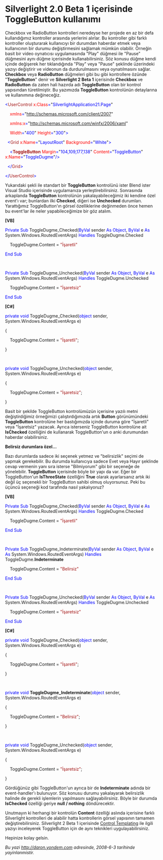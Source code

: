 # Silverlight 2.0 Beta 1 içerisinde ToggleButton kullanımı
Checkbox ve RadioButton kontrolleri neredeyse her projede en az bir defa
kullandığımız kontroller arasında yerlerini alırlar. Bu kontroller gibi
farklı kontroller oluşturarak kullanıcıyı bir durumdan haberdar etmek
veya kullanıcının bir durumu değiştirmesini sağlamak mümkün olabilir.
Örneğin basit bir video oynatıcısı uygulamasında "Play" düğmesi ile
"Pause" düğmesini aynı düğme içerisinde kullanabilirsiniz. Söz konusu
düğme kendi içinde değişerek her tıklandığında "Play" veya "Pause"
şeklinde üzerindeki yazıyı değiştirir ve videonun da durdurulmasını veya
oynatılmasını sağlar. **Checkbox** veya **RadioButton** düğmeleri gibi
bu gibi kontrollere özünde "**ToggleButton**" denir ve **Silverlight 2
Beta 1** içerisinde **Checkbox** ve **RadioButton** da zaten hali
hazırda adı **ToggleButton** olan bir kontrol yapısından türetilmiştir.
Bu yazımızda **ToggleButton** kontrolünün detaylarına ve kullanımına
değineceğiz.

<span style="color: blue;">\<</span><span
style="color: #a31515;">UserControl</span><span style="color: blue;">
</span><span style="color: red;">x:Class</span><span
style="color: blue;">=</span>"<span
style="color: blue;">SilverlightApplication21.Page</span>"

<span style="color: blue;">    </span><span
style="color: red;">xmlns</span><span
style="color: blue;">=</span>"<span
style="color: blue;">http://schemas.microsoft.com/client/2007</span>"

<span style="color: blue;">    </span><span
style="color: red;">xmlns:x</span><span
style="color: blue;">=</span>"<span
style="color: blue;">http://schemas.microsoft.com/winfx/2006/xaml</span>"

<span style="color: blue;">    </span><span
style="color: red;">Width</span><span
style="color: blue;">=</span>"<span
style="color: blue;">400</span>"<span style="color: blue;"> </span><span
style="color: red;">Height</span><span
style="color: blue;">=</span>"<span
style="color: blue;">300</span>"<span style="color: blue;">\></span>

<span style="color: blue;">  \<</span><span
style="color: #a31515;">Grid</span><span style="color: blue;">
</span><span style="color: red;">x:Name</span><span
style="color: blue;">=</span>"<span
style="color: blue;">LayoutRoot</span>"<span style="color: blue;">
</span><span style="color: red;">Background</span><span
style="color: blue;">=</span>"<span
style="color: blue;">White</span>"<span style="color: blue;">\></span>

<span style="color: blue;">    \<</span><span
style="color: #a31515;">**ToggleButton**</span><span
style="color: blue;"> </span><span
style="color: red;">Margin</span><span
style="color: blue;">=</span>"<span
style="color: blue;">104,109,177,138</span>"<span style="color: blue;">
</span><span style="color: red;">Content</span><span
style="color: blue;">=</span>"<span
style="color: blue;">ToggleButton</span>"<span style="color: blue;">
</span><span style="color: red;">x:Name</span><span
style="color: blue;">=</span>"<span
style="color: blue;">ToggleDugme</span>"<span
style="color: blue;">/\></span>

<span style="color: blue;">  \</</span><span
style="color: #a31515;">Grid</span><span style="color: blue;">\></span>

<span style="color: blue;">\</</span><span
style="color: #a31515;">UserControl</span><span
style="color: blue;">\></span>

Yukarıdaki şekli ile standart bir **ToggleButton** kontrolünü ister
Blend ister Visual Studio içerisinde uygulamanıza yerleştirebilirsiniz.
Sonrasında arkaplanda **ToggleButton** kontrolünün yakalayabileceğimiz
iki kendine özel event'ı var; bunlardan ilki **Checked**, diğeri ise
**Unchecked** durumları. Yarattığımız ToggleButton'ın görsel
özelliklerine değinmeden önce hemen bu event'lar ile neler
yapabileceğimize bir göz atalım.

**[VB]**

<span style="color: blue;">Private</span> <span
style="color: blue;">Sub</span> ToggleDugme\_Checked(<span
style="color: blue;">ByVal</span> sender <span
style="color: blue;">As</span> <span style="color: blue;">Object</span>,
<span style="color: blue;">ByVal</span> e <span
style="color: blue;">As</span> System.Windows.RoutedEventArgs) <span
style="color: blue;">Handles</span> ToggleDugme.Checked

    ToggleDugme.Content = <span
style="color: #a31515;">"İşaretli"</span>

<span style="color: blue;">End</span> <span
style="color: blue;">Sub</span>

 

<span style="color: blue;">Private</span> <span
style="color: blue;">Sub</span> ToggleDugme\_Unchecked(<span
style="color: blue;">ByVal</span> sender <span
style="color: blue;">As</span> <span style="color: blue;">Object</span>,
<span style="color: blue;">ByVal</span> e <span
style="color: blue;">As</span> System.Windows.RoutedEventArgs) <span
style="color: blue;">Handles</span> ToggleDugme.Unchecked

    ToggleDugme.Content = <span
style="color: #a31515;">"İşaretsiz"</span>

<span style="color: blue;">End</span> <span
style="color: blue;">Sub</span>

**[C\#]**

<span style="color: blue;">private</span> <span
style="color: blue;">void</span> ToggleDugme\_Checked(<span
style="color: blue;">object</span> sender,
System.Windows.RoutedEventArgs e)

{

    ToggleDugme.Content = <span
style="color: #a31515;">"İşaretli"</span>;

}

 

<span style="color: blue;">private</span> <span
style="color: blue;">void</span> ToggleDugme\_Unchecked(<span
style="color: blue;">object</span> sender,
System.Windows.RoutedEventArgs e)

{

    ToggleDugme.Content = <span
style="color: #a31515;">"İşaretsiz"</span>;

}

Basit bir şekilde ToggleButton kontrolümüzün içerisine yazılı metni
değiştirdiğimiz örneğimizi çalıştırdığımızda artık **Button**
görünümündeki **ToggleButton** kontrolüne her bastığımızda içinde duruma
göre "İşaretli" veya "İşaretsiz" yazacak. Ayrıca isterseniz ToggleButton
kontrolüne ait **IsChecked** özelliğini de kullanarak ToggleButton'un o
anki durumundan haberdar olabilirsiniz.

**Belirsiz durumlara özel...**

Bazı durumlarda sadece iki seçenek yetmez ve "belirsizlik" seçimi de
yapmak gerekebilir. Bu durumda kullanıcıya sadece Evet veya Hayır
şeklinde cevap vermenin yanı sıra isterse "Bilmiyorum" gibi bir seçeneğe
de yönelebilir. **ToggleButton** içerisinde böyle bir yapı da var. Eğer
bir ToggleButton'un **IsThreeState** özelliğini **True** olarak
ayarlarsanız artık iki değil üç seçenekli bir ToggleButton sahibi olmuş
oluyorsunuz. Peki bu üçüncü seçeneği kod tarafında nasıl yakalıyoruz?

**[VB]**

<span style="color: blue;">Private</span> <span
style="color: blue;">Sub</span> ToggleDugme\_Checked(<span
style="color: blue;">ByVal</span> sender <span
style="color: blue;">As</span> <span style="color: blue;">Object</span>,
<span style="color: blue;">ByVal</span> e <span
style="color: blue;">As</span> System.Windows.RoutedEventArgs) <span
style="color: blue;">Handles</span> ToggleDugme.Checked

    ToggleDugme.Content = <span
style="color: #a31515;">"İşaretli"</span>

<span style="color: blue;">End</span> <span
style="color: blue;">Sub</span>

 

<span style="color: blue;">Private</span> <span
style="color: blue;">Sub</span> ToggleDugme\_Indeterminate(<span
style="color: blue;">ByVal</span> sender <span
style="color: blue;">As</span> <span style="color: blue;">Object</span>,
<span style="color: blue;">ByVal</span> e <span
style="color: blue;">As</span> System.Windows.RoutedEventArgs) <span
style="color: blue;">Handles</span> ToggleDugme.**Indeterminate**

    ToggleDugme.Content = <span
style="color: #a31515;">"Belirsiz"</span>

<span style="color: blue;">End</span> <span
style="color: blue;">Sub</span>

 

<span style="color: blue;">Private</span> <span
style="color: blue;">Sub</span> ToggleDugme\_Unchecked(<span
style="color: blue;">ByVal</span> sender <span
style="color: blue;">As</span> <span style="color: blue;">Object</span>,
<span style="color: blue;">ByVal</span> e <span
style="color: blue;">As</span> System.Windows.RoutedEventArgs) <span
style="color: blue;">Handles</span> ToggleDugme.Unchecked

    ToggleDugme.Content = <span
style="color: #a31515;">"İşaretsiz"</span>

<span style="color: blue;">End</span> <span
style="color: blue;">Sub</span>

**[C\#]**

<span style="color: blue;">private</span> <span
style="color: blue;">void</span> ToggleDugme\_Checked(<span
style="color: blue;">object</span> sender,
System.Windows.RoutedEventArgs e)

{

    ToggleDugme.Content = <span
style="color: #a31515;">"İşaretli"</span>;

}

 

<span style="color: blue;">private</span> <span
style="color: blue;">void</span> **ToggleDugme\_Indeterminate**(<span
style="color: blue;">object</span> sender,
System.Windows.RoutedEventArgs e)

{

    ToggleDugme.Content = <span
style="color: #a31515;">"Belirsiz"</span>;

}

 

<span style="color: blue;">private</span> <span
style="color: blue;">void</span> ToggleDugme\_Unchecked(<span
style="color: blue;">object</span> sender,
System.Windows.RoutedEventArgs e)

{

    ToggleDugme.Content = <span
style="color: #a31515;">"İşaretsiz"</span>;

}

Gördüğünüz gibi ToggleButton'un ayrıca bir de **Indeterminate** adında
bir event-handler'ı bulunuyor. Söz konusu durumu yakalayarak belirsizlik
halinde de gerekli işlemlerin yapılmasını sağlayabilirsiniz. Böyle bir
durumda **IsChecked** özelliği geriye **null / nothing** döndürecektir.

Unutmayın ki herhangi bir kontrolün **Content** özelliği aslında
içerisine farklı Silverlight kontrolleri de alabilir hatta kontrollerin
görsel yapısının tamamen değiştirebilirsiniz. Silverlight 2 Beta 1
içerisinde [Control
Templating](http://daron.yondem.com/tr/post/64891675-eba7-4cad-88a5-70cb3d148993)
ile ilgili yazıyı inceleyerek ToggleButton için de aynı teknikleri
uygulayabilirsiniz.

Hepinize kolay gelsin.



*Bu yazi http://daron.yondem.com adresinde, 2008-6-3 tarihinde yayinlanmistir.*
